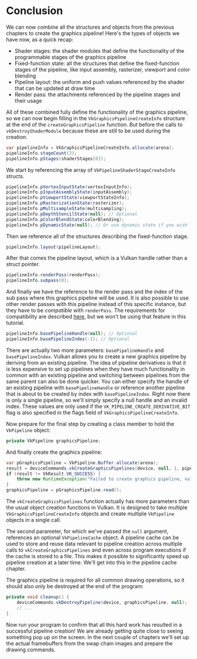 # Conclusion

We can now combine all the structures and objects from the previous chapters to create the graphics pipeline! Here's the types of objects we have now, as a quick recap:

- Shader stages: the shader modules that define the functionality of the programmable stages of the graphics pipeline
- Fixed-function state: all the structures that define the fixed-function stages of the pipeline, like input assembly, rasterizer, viewport and color blending
- Pipeline layout: the uniform and push values referenced by the shader that can be updated at draw time
- Render pass: the attachments referenced by the pipeline stages and their usage

All of these combined fully define the functionality of the graphics pipeline, so we can now begin filling in the `VkGraphicsPipelineCreateInfo` structure at the end of the `createGraphicsPipeline` function. But before the calls to `vkDestroyShaderModule` because these are still to be used during the creation.

```java
var pipelineInfo = VkGraphicsPipelineCreateInfo.allocate(arena);
pipelineInfo.stageCount(2);
pipelineInfo.pStages(shaderStages[0]);
```

We start by referencing the array of `VkPipelineShaderStageCreateInfo` structs.

```java
pipelineInfo.pVertexInputState(vertexInputInfo);
pipelineInfo.pInputAssemblyState(inputAssembly);
pipelineInfo.pViewportState(viewportStateInfo);
pipelineInfo.pRasterizationState(rasterizer);
pipelineInfo.pMultisampleState(multisampling);
pipelineInfo.pDepthStencilState(null); // Optional
pipelineInfo.pColorBlendState(colorBlending);
pipelineInfo.pDynamicState(null); // Or use dynamic state if you wish
```

Then we reference all of the structures describing the fixed-function stage.

```java
pipelineInfo.layout(pipelineLayout);
```

After that comes the pipeline layout, which is a Vulkan handle rather than a struct pointer.

```java
pipelineInfo.renderPass(renderPass);
pipelineInfo.subpass(0);
```

And finally we have the reference to the render pass and the index of the sub pass where this graphics pipeline will be used. It is also possible to use other render passes with this pipeline instead of this specific instance, but they have to be *compatible* with `renderPass`. The requirements for compatibility are described [here](https://www.khronos.org/registry/vulkan/specs/1.3-extensions/html/chap8.html#renderpass-compatibility), but we won't be using that feature in this tutorial.

```java
pipelineInfo.basePipelineHandle(null); // Optional
pipelineInfo.basePipelineIndex(-1); // Optional
```

There are actually two more parameters: `basePipelineHandle` and `basePipelineIndex`. Vulkan allows you to create a new graphics pipeline by deriving from an existing pipeline. The idea of pipeline derivatives is that it is less expensive to set up pipelines when they have much functionality in common with an existing pipeline and switching between pipelines from the same parent can also be done quicker. You can either specify the handle of an existing pipeline with `basePipelineHandle` or reference another pipeline that is about to be created by index with `basePipelineIndex`. Right now there is only a single pipeline, so we'll simply specify a null handle and an invalid index. These values are only used if the `VK_PIPELINE_CREATE_DERIVATIVE_BIT` flag is also specified in the flags field of `VkGraphicsPipelineCreateInfo`.

Now prepare for the final step by creating a class member to hold the `VkPipeline` object:

```java
private VkPipeline graphicsPipeline;
```

And finally create the graphics pipeline:

```java
var pGraphicsPipeline = VkPipeline.Buffer.allocate(arena);
result = deviceCommands.vkCreateGraphicsPipelines(device, null, 1, pipelineInfo, null, pGraphicsPipeline);
if (result != VkResult.VK_SUCCESS) {
    throw new RuntimeException("Failed to create graphics pipeline, vulkan error code: " + VkResult.explain(result));
}
graphicsPipeline = pGraphicsPipeline.read();
```

The `vkCreateGraphicsPipelines` function actually has more parameters than the usual object creation functions in Vulkan. It is designed to take multiple `VkGraphicsPipelineCreateInfo` objects and create multiple `VkPipeline` objects in a single call.

The second parameter, for which we've passed the `null` argument, references an optional `VkPipelineCache` object. A pipeline cache can be used to store and reuse data relevant to pipeline creation across multiple calls to `vkCreateGraphicsPipelines` and even across program executions if the cache is stored to a file. This makes it possible to significantly speed up pipeline creation at a later time. We'll get into this in the pipeline cache chapter.

The graphics pipeline is required for all common drawing operations, so it should also only be destroyed at the end of the program:

```java
private void cleanup() {
    deviceCommands.vkDestroyPipeline(device, graphicsPipeline, null);
    // ...
}
```

Now run your program to confirm that all this hard work has resulted in a successful pipeline creation! We are already getting quite close to seeing something pop up on the screen. In the next couple of chapters we'll set up the actual framebuffers from the swap chain images and prepare the drawing commands.
